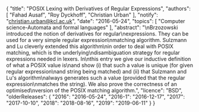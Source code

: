{
    "title": "POSIX Lexing with Derivatives of Regular Expressions",
    "authors": [
        "Fahad Ausaf",
        "Roy Dyckhoff",
        "Christian Urban"
    ],
    "notify": "christian.urban@kcl.ac.uk",
    "date": "2016-05-24",
    "topics": [
        "Computer science-Automata and formal languages"
    ],
    "abstract": "\nBrzozowski introduced the notion of derivatives for regular\nexpressions. They can be used for a very simple regular expression\nmatching algorithm. Sulzmann and Lu cleverly extended this algorithm\nin order to deal with POSIX matching, which is the underlying\ndisambiguation strategy for regular expressions needed in lexers. In\nthis entry we give our inductive definition of what a POSIX value is\nand show (i) that such a value is unique (for given regular expression\nand string being matched) and (ii) that Sulzmann and Lu's algorithm\nalways generates such a value (provided that the regular expression\nmatches the string). We also prove the correctness of an optimised\nversion of the POSIX matching algorithm.",
    "licence": "BSD",
    "olderReleases": {
        "2016": "2016-05-24",
        "2016-1": "2016-12-17",
        "2017": "2017-10-10",
        "2018": "2018-08-16",
        "2019": "2019-06-11"
    }
}